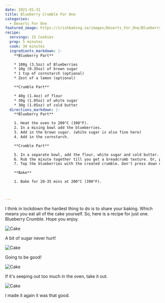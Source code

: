 ```yaml
---
date: 2021-01-31
title: Blueberry Crumble For One
categories:
  - Deserts For One
featured_image: https://irishbaking.ie/images/Deserts_For_One/Blueberry_Crumble/Image_1.webp
recipe:
  servings: 15 Cookies
  prep: 5 minutes
  cook: 30 minutes
  ingredients_markdown: |-
    **Blueberry Part**

    * 100g (3.5oz) of Blueberries
    * 10g (0.35oz) of brown sugar
    * 1 tsp of cornstarch (optional)
    * Zest of a lemon (optional)

    **Crumble Part**

    * 40g (1.4oz) of flour
    * 30g (1.05oz) of white sugar
    * 30g (1.05oz) of cold butter
  directions_markdown: |-
    **Blueberry Part**

    1. Heat the oven to 200°C (390°F).
    2. In a mixing bowl add the blueberries.
    3. Add in the brown sugar. (white sugar is also fine here)
    4. Add in the cornstarch.

    **Crumble Part**

    5. In a separate bowl, add the flour, white sugar and cold butter.
    6. Rub the mixute together till you get a breadcrumb texture. Or, pop it into the food processor to mix it well.
    7. Top the blueberries with the created crumble. Don't press down on the crumble, you want some air flowing.

    **Bake**

    1. Bake for 20-35 mins at 200°C (390°F).



---
```

I think in lockdown the hardest thing to do is to share your baking. Which means you eat all of the cake yourself. So, here is a recipe for just one. Blueberry Crumble. Hope you enjoy.

![Cake](https://irishbaking.ie/images/Deserts_For_One/Blueberry_Crumble/Image_2.webp)

A bit of sugar never hurt!

![Cake](https://irishbaking.ie/images/Deserts_For_One/Blueberry_Crumble/Image_3.webp)

Going to be good!

![Cake](https://irishbaking.ie/images/Deserts_For_One/Blueberry_Crumble/Image_4.webp)

If it's seeping out too much in the oven, take it out.

![Cake](https://irishbaking.ie/images/Deserts_For_One/Blueberry_Crumble/Image_5.webp)

I made it again it was that good.

